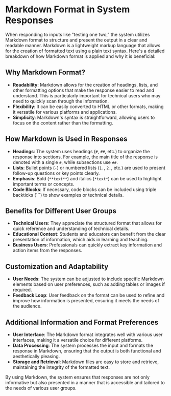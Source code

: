 # Markdown Format in System Responses

When responding to inputs like "testing one two," the system utilizes Markdown format to structure and present the output in a clear and readable manner. Markdown is a lightweight markup language that allows for the creation of formatted text using a plain text syntax. Here's a detailed breakdown of how Markdown format is applied and why it is beneficial:

## Why Markdown Format?

- **Readability**: Markdown allows for the creation of headings, lists, and other formatting options that make the response easier to read and understand. This is particularly important for technical users who may need to quickly scan through the information.
- **Flexibility**: It can be easily converted to HTML or other formats, making it versatile for various platforms and applications.
- **Simplicity**: Markdown's syntax is straightforward, allowing users to focus on the content rather than the formatting.

## How Markdown is Used in Responses

- **Headings**: The system uses headings (`#`, `##`, etc.) to organize the response into sections. For example, the main title of the response is denoted with a single `#`, while subsections use `##`.
- **Lists**: Bullet points (`-`) or numbered lists (`1.`, `2.`, etc.) are used to present follow-up questions or key points clearly.
- **Emphasis**: Bold (`**text**`) and italics (`*text*`) can be used to highlight important terms or concepts.
- **Code Blocks**: If necessary, code blocks can be included using triple backticks (```) to show examples or technical details.

## Benefits for Different User Groups

- **Technical Users**: They appreciate the structured format that allows for quick reference and understanding of technical details.
- **Educational Context**: Students and educators can benefit from the clear presentation of information, which aids in learning and teaching.
- **Business Users**: Professionals can quickly extract key information and action items from the responses.

## Customization and Adaptability

- **User Needs**: The system can be adjusted to include specific Markdown elements based on user preferences, such as adding tables or images if required.
- **Feedback Loop**: User feedback on the format can be used to refine and improve how information is presented, ensuring it meets the needs of the audience.

## Additional Information and Format Preferences

- **User Interface**: The Markdown format integrates well with various user interfaces, making it a versatile choice for different platforms.
- **Data Processing**: The system processes the input and formats the response in Markdown, ensuring that the output is both functional and aesthetically pleasing.
- **Storage and Retrieval**: Markdown files are easy to store and retrieve, maintaining the integrity of the formatted text.

By using Markdown, the system ensures that responses are not only informative but also presented in a manner that is accessible and tailored to the needs of various user groups.


